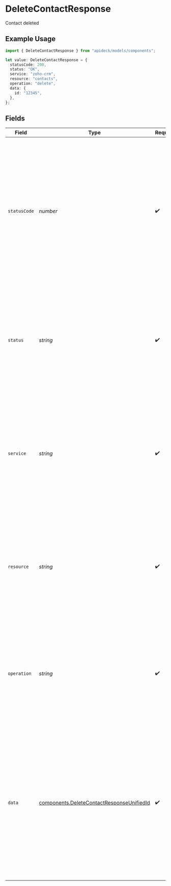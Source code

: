 # DeleteContactResponse

Contact deleted

## Example Usage

```typescript
import { DeleteContactResponse } from "apideck/models/components";

let value: DeleteContactResponse = {
  statusCode: 200,
  status: "OK",
  service: "zoho-crm",
  resource: "contacts",
  operation: "delete",
  data: {
    id: "12345",
  },
};
```

## Fields

| Field                                                                                                                                                                                                                                                                                                 | Type                                                                                                                                                                                                                                                                                                  | Required                                                                                                                                                                                                                                                                                              | Description                                                                                                                                                                                                                                                                                           | Example                                                                                                                                                                                                                                                                                               |
| ----------------------------------------------------------------------------------------------------------------------------------------------------------------------------------------------------------------------------------------------------------------------------------------------------- | ----------------------------------------------------------------------------------------------------------------------------------------------------------------------------------------------------------------------------------------------------------------------------------------------------- | ----------------------------------------------------------------------------------------------------------------------------------------------------------------------------------------------------------------------------------------------------------------------------------------------------- | ----------------------------------------------------------------------------------------------------------------------------------------------------------------------------------------------------------------------------------------------------------------------------------------------------- | ----------------------------------------------------------------------------------------------------------------------------------------------------------------------------------------------------------------------------------------------------------------------------------------------------- |
| `statusCode`                                                                                                                                                                                                                                                                                          | *number*                                                                                                                                                                                                                                                                                              | :heavy_check_mark:                                                                                                                                                                                                                                                                                    | The HTTP response status code returned by the server, indicating the result of the delete operation. A status code of 200 confirms that the contact was successfully deleted from the CRM system. This integer value is crucial for error handling and confirming the success of the operation.       | 200                                                                                                                                                                                                                                                                                                   |
| `status`                                                                                                                                                                                                                                                                                              | *string*                                                                                                                                                                                                                                                                                              | :heavy_check_mark:                                                                                                                                                                                                                                                                                    | A textual representation of the HTTP response status, such as 'OK' for a successful operation. This string provides a human-readable confirmation of the operation's outcome, complementing the numeric status code.                                                                                  | OK                                                                                                                                                                                                                                                                                                    |
| `service`                                                                                                                                                                                                                                                                                             | *string*                                                                                                                                                                                                                                                                                              | :heavy_check_mark:                                                                                                                                                                                                                                                                                    | The Apideck ID of the service provider that processed the delete request. This string helps identify which service within the Apideck ecosystem handled the operation, especially useful in environments with multiple integrations.                                                                  | zoho-crm                                                                                                                                                                                                                                                                                              |
| `resource`                                                                                                                                                                                                                                                                                            | *string*                                                                                                                                                                                                                                                                                              | :heavy_check_mark:                                                                                                                                                                                                                                                                                    | The name of the Unified API resource that was targeted by the delete operation. This string specifies the type of resource affected, ensuring clarity about what was deleted in the context of the API's broader functionality.                                                                       | contacts                                                                                                                                                                                                                                                                                              |
| `operation`                                                                                                                                                                                                                                                                                           | *string*                                                                                                                                                                                                                                                                                              | :heavy_check_mark:                                                                                                                                                                                                                                                                                    | The specific operation performed, in this case, 'delete', indicating that a contact was removed from the CRM. This string helps in logging and auditing by clearly stating the action taken by the API.                                                                                               | delete                                                                                                                                                                                                                                                                                                |
| `data`                                                                                                                                                                                                                                                                                                | [components.DeleteContactResponseUnifiedId](../../models/components/deletecontactresponseunifiedid.md)                                                                                                                                                                                                | :heavy_check_mark:                                                                                                                                                                                                                                                                                    | This object contains the unique identifier of the contact that was deleted. It serves as a confirmation that the specified contact has been successfully removed from the CRM system. The presence of this object in the response indicates that the deletion operation was completed without errors. |                                                                                                                                                                                                                                                                                                       |
